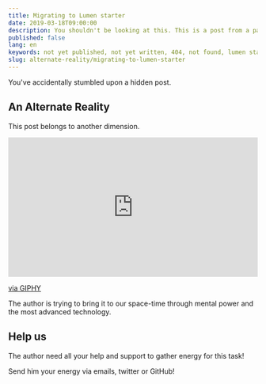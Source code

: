 ```yaml
---
title: Migrating to Lumen starter
date: 2019-03-18T09:00:00
description: You shouldn't be looking at this. This is a post from a parallel universe
published: false
lang: en
keywords: not yet published, not yet written, 404, not found, lumen starter
slug: alternate-reality/migrating-to-lumen-starter
---
```


You've accidentally stumbled upon a hidden post.

## An Alternate Reality

This post belongs to another dimension.

<div style="width:100%;height:0;padding-bottom:56%;position:relative;"><iframe src="https://giphy.com/embed/igGApTvcxnJkgzOIVb" width="100%" height="100%" style="position:absolute" frameBorder="0" class="giphy-embed" allowFullScreen></iframe></div><p><a href="https://giphy.com/gifs/season-1-episode-6-s1-igGApTvcxnJkgzOIVb">via GIPHY</a></p>


The author is trying to bring it to our space-time through mental power and the most advanced technology.

## Help us

The author need all your help and support to gather energy for this task!

Send him your energy via emails, twitter or GitHub!
